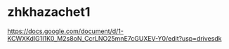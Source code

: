 # zhkhazachet1 

https://docs.google.com/document/d/1-KCWXKdlG1I1K0_M2s8oN_CcrLNO25mnE7cGUXEV-Y0/edit?usp=drivesdk
